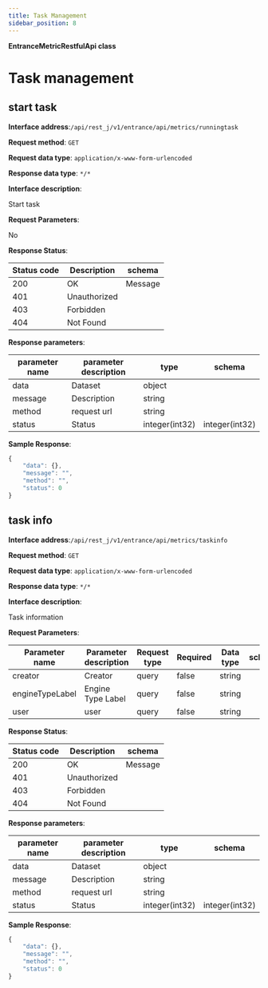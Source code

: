 ```yaml
---
title: Task Management
sidebar_position: 8
---
```

**EntranceMetricRestfulApi class**

# Task management

## start task

**Interface address**:`/api/rest_j/v1/entrance/api/metrics/runningtask`

**Request method**: `GET`

**Request data type**: `application/x-www-form-urlencoded`

**Response data type**: `*/*`

**Interface description**:<p>Start task</p>

**Request Parameters**:

No

**Response Status**:

| Status code | Description | schema |
| -------- | -------- | ----- |
|200|OK|Message|
|401|Unauthorized|
|403|Forbidden|
|404|Not Found|

**Response parameters**:

| parameter name | parameter description | type | schema |
| -------- | -------- | ----- |----- |
|data|Dataset|object|
|message|Description|string|
|method|request url|string|
|status|Status|integer(int32)|integer(int32)|

**Sample Response**:

````javascript
{
    "data": {},
    "message": "",
    "method": "",
    "status": 0
}
````

## task info

**Interface address**:`/api/rest_j/v1/entrance/api/metrics/taskinfo`

**Request method**: `GET`

**Request data type**: `application/x-www-form-urlencoded`

**Response data type**: `*/*`

**Interface description**:<p>Task information</p>

**Request Parameters**:

| Parameter name | Parameter description | Request type | Required | Data type | schema |
| -------- | -------- | ----- | -------- | -------- | ------ |
|creator|Creator|query|false|string|
|engineTypeLabel|Engine Type Label|query|false|string|
|user|user|query|false|string|

**Response Status**:

| Status code | Description | schema |
| -------- | -------- | ----- |
|200|OK|Message|
|401|Unauthorized|
|403|Forbidden|
|404|Not Found|

**Response parameters**:

| parameter name | parameter description | type | schema |
| -------- | -------- | ----- |----- |
|data|Dataset|object|
|message|Description|string|
|method|request url|string|
|status|Status|integer(int32)|integer(int32)|

**Sample Response**:

````javascript
{
    "data": {},
    "message": "",
    "method": "",
    "status": 0
}
````
